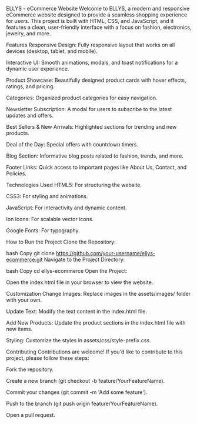 ELLYS - eCommerce Website
Welcome to ELLYS, a modern and responsive eCommerce website designed to provide a seamless shopping experience for users. This project is built with HTML, CSS, and JavaScript, and it features a clean, user-friendly interface with a focus on fashion, electronics, jewelry, and more.

Features
Responsive Design: Fully responsive layout that works on all devices (desktop, tablet, and mobile).

Interactive UI: Smooth animations, modals, and toast notifications for a dynamic user experience.

Product Showcase: Beautifully designed product cards with hover effects, ratings, and pricing.

Categories: Organized product categories for easy navigation.

Newsletter Subscription: A modal for users to subscribe to the latest updates and offers.

Best Sellers & New Arrivals: Highlighted sections for trending and new products.

Deal of the Day: Special offers with countdown timers.

Blog Section: Informative blog posts related to fashion, trends, and more.

Footer Links: Quick access to important pages like About Us, Contact, and Policies.

Technologies Used
HTML5: For structuring the website.

CSS3: For styling and animations.

JavaScript: For interactivity and dynamic content.

Ion Icons: For scalable vector icons.

Google Fonts: For typography.


How to Run the Project
Clone the Repository:

bash
Copy
git clone https://github.com/your-username/ellys-ecommerce.git
Navigate to the Project Directory:

bash
Copy
cd ellys-ecommerce
Open the Project:

Open the index.html file in your browser to view the website.

Customization
Change Images: Replace images in the assets/images/ folder with your own.

Update Text: Modify the text content in the index.html file.

Add New Products: Update the product sections in the index.html file with new items.

Styling: Customize the styles in assets/css/style-prefix.css.

Contributing
Contributions are welcome! If you'd like to contribute to this project, please follow these steps:

Fork the repository.

Create a new branch (git checkout -b feature/YourFeatureName).

Commit your changes (git commit -m 'Add some feature').

Push to the branch (git push origin feature/YourFeatureName).

Open a pull request.
